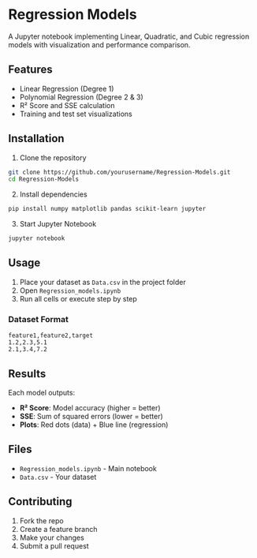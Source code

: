 # Regression Models

A Jupyter notebook implementing Linear, Quadratic, and Cubic regression models with visualization and performance comparison.

## Features

- Linear Regression (Degree 1)
- Polynomial Regression (Degree 2 & 3)
- R² Score and SSE calculation
- Training and test set visualizations

## Installation

1. Clone the repository
```bash
git clone https://github.com/yourusername/Regression-Models.git
cd Regression-Models
```

2. Install dependencies
```bash
pip install numpy matplotlib pandas scikit-learn jupyter
```

3. Start Jupyter Notebook
```bash
jupyter notebook
```

## Usage

1. Place your dataset as `Data.csv` in the project folder
2. Open `Regression_models.ipynb`
3. Run all cells or execute step by step

### Dataset Format
```csv
feature1,feature2,target
1.2,2.3,5.1
2.1,3.4,7.2
```

## Results

Each model outputs:
- **R² Score**: Model accuracy (higher = better)
- **SSE**: Sum of squared errors (lower = better)
- **Plots**: Red dots (data) + Blue line (regression)

## Files

- `Regression_models.ipynb` - Main notebook
- `Data.csv` - Your dataset

## Contributing

1. Fork the repo
2. Create a feature branch
3. Make your changes
4. Submit a pull request

